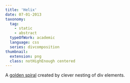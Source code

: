 ```yaml
---
title: 'Helix'
date: 07-01-2013
taxonomy:
  tag:
    - static
    - abstract
  typeOfWork: academic
  language: css
  series: divcomposition
thumbnail:
  extension: png
  class: notHighEnough centered
---
```

A [golden spiral](https://en.wikipedia.org/wiki/Golden_spiral) created by clever nesting of div elements.
